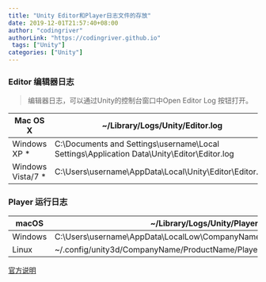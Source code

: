 ```yaml
---
title: "Unity Editor和Player日志文件的存放"
date: 2019-12-01T21:57:40+08:00
author: "codingriver"
authorLink: "https://codingriver.github.io"
 tags: ["Unity"]
categories: ["Unity"]
---
```


<!--more-->



### Editor 编辑器日志
>编辑器日志，可以通过Unity的控制台窗口中Open Editor Log 按钮打开。

|Mac OS X|	~/Library/Logs/Unity/Editor.log|
|-|-|
|Windows XP *	|C:\Documents and Settings\username\Local Settings\Application Data\Unity\Editor\Editor.log|
|Windows Vista/7 *|	C:\Users\username\AppData\Local\Unity\Editor\Editor.log|




### Player 运行日志

|macOS|	~/Library/Logs/Unity/Player.log|
|-|-|
|Windows	|C:\Users\username\AppData\LocalLow\CompanyName\ProductName\output_log.txt|
|Linux	|~/.config/unity3d/CompanyName/ProductName/Player.log|


[官方说明](https://docs.unity3d.com/Manual/LogFiles.html)